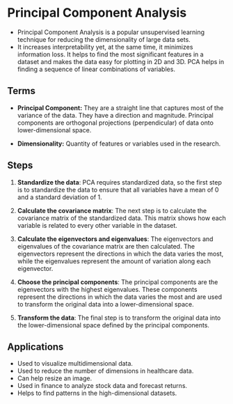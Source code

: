 # Principal Component Analysis

- Principal Component Analysis is a
popular unsupervised learning technique
for reducing the dimensionality of large
data sets.
- It increases interpretability yet,
at the same time, it minimizes information
loss. It helps to find the most significant
features in a dataset and makes the data
easy for plotting in 2D and 3D. PCA helps
in finding a sequence of linear combinations
of variables.

## Terms

- **Principal Component:** They are a straight line that captures most
of the variance of the data. They have a direction and
magnitude. Principal components are orthogonal projections
(perpendicular) of data onto lower-dimensional space.

- **Dimensionality:** Quantity of features or variables
used in the research.

## Steps

1. **Standardize the data**: PCA requires standardized data, so the first step is to standardize the
data to ensure that all variables have a mean of 0 and a standard deviation of 1.

2. **Calculate the covariance matrix**: The next step is to calculate the covariance matrix of the
standardized data. This matrix shows how each variable is related to every other variable in
the dataset.

3. **Calculate the eigenvectors and eigenvalues**: The eigenvectors and eigenvalues of the
covariance matrix are then calculated. The eigenvectors represent the directions in which
the data varies the most, while the eigenvalues represent the amount of variation along
each eigenvector.

4. **Choose the principal components**: The principal components are the eigenvectors with the
highest eigenvalues. These components represent the directions in which the data varies
the most and are used to transform the original data into a lower-dimensional space.

5. **Transform the data**: The final step is to transform the original data into the
lower-dimensional space defined by the principal components.

## Applications

- Used to visualize multidimensional data.
- Used to reduce the number of dimensions in healthcare data.
- Can help resize an image.
- Used in finance to analyze stock data and forecast returns.
- Helps to find patterns in the high-dimensional datasets.
